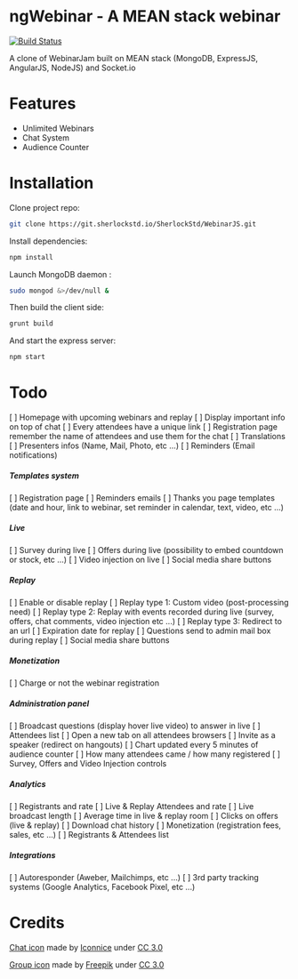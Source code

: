 # ngWebinar - A MEAN stack webinar

[![Build Status](https://ci.sherlockstd.io/buildStatus/icon?job=WebinarJS)](https://ci.sherlockstd.io/job/WebinarJS/)

A clone of WebinarJam built on MEAN stack (MongoDB, ExpressJS, AngularJS, NodeJS) and Socket.io


# Features
* Unlimited Webinars
* Chat System
* Audience Counter


# Installation
Clone project repo:

```bash
git clone https://git.sherlockstd.io/SherlockStd/WebinarJS.git
```

Install dependencies:

```bash
npm install
```

Launch MongoDB daemon :

```bash
sudo mongod &>/dev/null &
```


Then build the client side:

```bash
grunt build
```

And start the express server:

```bash
npm start
```

# Todo
[ ] Homepage with upcoming webinars and replay
[ ] Display important info on top of chat
[ ] Every attendees have a unique link
[ ] Registration page remember the name of attendees and use them for the chat
[ ] Translations
[ ] Presenters infos (Name, Mail, Photo, etc ...)
[ ] Reminders (Email notifications)

##### Templates system
[ ] Registration page
[ ] Reminders emails
[ ] Thanks you page templates (date and hour, link to webinar, set reminder in calendar, text, video, etc ...)


##### Live
[ ] Survey during live
[ ] Offers during live (possibility to embed countdown or stock, etc ...)
[ ] Video injection on live
[ ] Social media share buttons

##### Replay
[ ] Enable or disable replay
[ ] Replay type 1: Custom video (post-processing need)
[ ] Replay type 2: Replay with events recorded during live (survey, offers, chat comments, video injection etc ...)
[ ] Replay type 3: Redirect to an url
[ ] Expiration date for replay
[ ] Questions send to admin mail box during replay
[ ] Social media share buttons

##### Monetization
[ ] Charge or not the webinar registration

##### Administration panel
[ ] Broadcast questions (display hover live video) to answer in live
[ ] Attendees list
[ ] Open a new tab on all attendees browsers
[ ] Invite as a speaker (redirect on hangouts)
[ ] Chart updated every 5 minutes of audience counter
[ ] How many attendees came / how many registered 
[ ] Survey, Offers and Video Injection controls

##### Analytics
[ ] Registrants and rate
[ ] Live & Replay Attendees and rate
[ ] Live broadcast length
[ ] Average time in live & replay room
[ ] Clicks on offers (live & replay)
[ ] Download chat history
[ ] Monetization (registration fees, sales, etc ...)
[ ] Registrants & Attendees list

##### Integrations
[ ] Autoresponder (Aweber, Mailchimps, etc ...)
[ ] 3rd party tracking systems (Google Analytics, Facebook Pixel, etc ...)


# Credits
[Chat icon](http://www.flaticon.com/free-icon/speech-bubble_130958) made by [Iconnice](http://www.flaticon.com/authors/iconnice) under [CC 3.0](http://creativecommons.org/licenses/by/3.0/CC)

[Group icon](http://www.flaticon.com/free-icon/users-group_32441) made by [Freepik](http://www.flaticon.com/authors/freepik) under [CC 3.0](http://creativecommons.org/licenses/by/3.0/CC)
